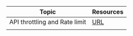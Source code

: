 

| Topic         | Resources |
| ------------- | ------------- |
| API  throttling and Rate limit | [URL](https://www.youtube.com/watch?v=9CIjoWPwAhU)  |
|   |  |